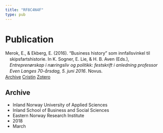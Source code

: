 ```yaml
---
title: "RF8C4N4F"
type: pub
---
```

<h1>Publication</h1>
<article id="csl-bib-container-RF8C4N4F" class="csl-bib-container">
  <div class="csl-bib-body" style="line-height: 1.35; padding-left: 1em; text-indent:-1em;">
  <div class="csl-entry">Merok, E., &amp; Ekberg, E. (2016). &#x201C;Business history&#x201D; som innfallsvinkel til skipsfartshistorie. In K. Sogner, E. Lie, &amp; H. B. Aven (Eds.), <i>Entrepren&#xF8;rskap i n&#xE6;ringsliv og politikk: festskrift i anledning professor Even Langes 70-&#xE5;rsdag, 5. juni 2016</i>. Novus.</div>
</div>
  <div class="csl-bib-buttons">
    <a href="#taxonomy-article-RF8C4N4F" class="csl-bib-button">Archive</a>
    <a href alt="Cristin URL" class="csl-bib-button">Cristin</a>
    <a href alt="Zotero URL" class="csl-bib-button">Zotero</a>
  </div>
  <div id="csl-bib-meta-container-RF8C4N4F"></div>
</article>
<div id="csl-bib-meta-RF8C4N4F" class="csl-bib-meta">
  <article id="taxonomy-article-RF8C4N4F" class="taxonomy-article">
    <h1>Archive</h1>
    <ul>
      <li>Inland Norway University of Applied Sciences</li>
      <li>Inland School of Business and Social Sciences</li>
      <li>Eastern Norway Research Institute</li>
      <li>2018</li>
      <li>March</li>
    </ul>
  </article>
</div>
